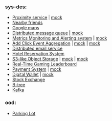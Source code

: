 ### sys-des: 

 - [Proximity service](https://github.com/yhamuha/sys-des/blob/main/des/proximity-service.jpg) | 
       [mock](https://github.com/yhamuha/sys-des/blob/main/des/proximity-service-mock.png)
 - [Nearby friends](https://github.com/yhamuha/sys-des/blob/main/des/nearby-friends.jpg)
 - [Google maps](https://github.com/yhamuha/sys-des/blob/main/des/google-maps.jpg)
 - [Distributed message queue](https://github.com/yhamuha/sys-des/blob/main/des/distributed-message-queue.jpg) | 
       [mock](https://github.com/yhamuha/sys-des/blob/main/des/distributed-message-system.png)
 - [Metrics Monitoring and Alerting system](https://github.com/yhamuha/sys-des/blob/main/des/monitoring-alerting.jpg) | 
       [mock](https://github.com/yhamuha/sys-des/blob/main/des/metric-alerting-system.jpg)
 - [Add Click Event Aggregation](https://github.com/yhamuha/sys-des/blob/main/des/ad-click-event-aggregation.pdf) | 
       [mock](https://github.com/yhamuha/sys-des/blob/main/des/ad-click-aggregation.png) | 
       [mock](https://github.com/yhamuha/sys-des/blob/main/des/add-click-aggr.png)
 - [Distributed email service](https://github.com/yhamuha/sys-des/blob/main/des/email-service.pdf)
 - [Hotel Reservation System](https://github.com/yhamuha/sys-des/blob/main/des/hotel-reservation.pdf)
 - [S3-like Object Storage](https://github.com/yhamuha/sys-des/blob/main/des/s3_like_object_storage.pdf) | 
       [mock](https://github.com/yhamuha/sys-des/blob/main/des/s3-storage-system.png) | 
       [mock](https://github.com/yhamuha/sys-des/blob/main/des/s3-sys-des.png)
 - [Real-Time Gaming Leaderboard](https://github.com/yhamuha/sys-des/blob/main/des/real-time-gaming-leaderboard.pdf)
 - [Payment System](https://github.com/yhamuha/sys-des/blob/main/des/payment-system.pdf) | 
       [mock](https://github.com/yhamuha/sys-des/blob/main/des/payment-system.png)
 - [Digital Wallet](https://github.com/yhamuha/sys-des/blob/main/des/digital-wallet.pdf) | 
       [mock](https://github.com/yhamuha/sys-des/blob/main/des/digital-wallet-mock.png)
 - [Stock Exchange](https://github.com/yhamuha/sys-des/blob/main/des/stock-exchange.pdf)
 - [B-tree](https://github.com/yhamuha/sys-des/blob/main/des/b-tree.jpeg)
 - [Kafka](https://github.com/yhamuha/sys-des/blob/main/des/kafka.jpg)

### ood:

 - [Parking Lot](https://github.com/yhamuha/sys-des/blob/main/ood/parking-lot.png)
 
